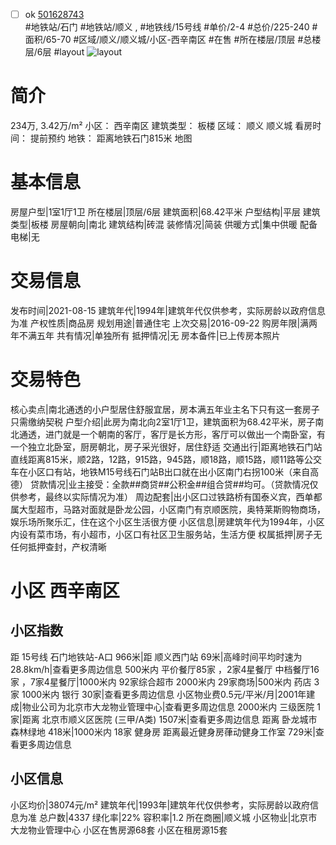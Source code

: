 - [ ] ok [501628743](https://bj.5i5j.com/ershoufang/501628743.html)  
 #地铁站/石门 #地铁站/顺义 ,  #地铁线/15号线
#单价/2-4 #总价/225-240 #面积/65-70   #区域/顺义/顺义城/小区-西辛南区 #在售 #所在楼层/顶层 #总楼层/6层 #layout 
![layout](http://image2a.5i5j.com/bdir/layout/291942bde3da4474b083dd0147ed1309.jpg_P5.jpg) 
# 简介 
 234万,  3.42万/m² 
小区： 西辛南区
建筑类型： 板楼
区域： 顺义 顺义城
看房时间： 提前预约
地铁： 距离地铁石门815米 地图
# 基本信息 
 房屋户型|1室1厅1卫
所在楼层|顶层/6层
建筑面积|68.42平米
户型结构|平层
建筑类型|板楼
房屋朝向|南北
建筑结构|砖混
装修情况|简装
供暖方式|集中供暖
配备电梯|无
# 交易信息 
 发布时间|2021-08-15
建筑年代|1994年|建筑年代仅供参考，实际房龄以政府信息为准
产权性质|商品房
规划用途|普通住宅
上次交易|2016-09-22
购房年限|满两年不满五年
共有情况|单独所有
抵押情况|无
房本备件|已上传房本照片
# 交易特色 
 核心卖点|南北通透的小户型居住舒服宜居，房本满五年业主名下只有这一套房子只需缴纳契税
户型介绍|此房为南北向2室1厅1卫，建筑面积为68.42平米，房子南北通透，进门就是一个朝南的客厅，客厅是长方形，客厅可以做出一个南卧室，有一个独立北卧室，厨房朝北，房子采光很好，居住舒适
交通出行|距离地铁石门站直线距离815米，顺2路，12路，915路，945路，顺18路，顺15路，顺11路等公交车在小区口有站，地铁M15号线石门站B出口就在出小区南门右拐100米（来自高德）
贷款情况|业主接受：全款##商贷##公积金##组合贷##均可。（贷款情况仅供参考，最终以实际情况为准）
周边配套|出小区口过铁路桥有国泰义宾，西单都属大型超市，马路对面就是卧龙公园，小区南门有京顺医院，奥特莱斯购物商场，娱乐场所聚乐汇，住在这个小区生活很方便
小区信息|房建筑年代为1994年，小区内设有菜市场，有小超市，小区口有社区卫生服务站，生活方便
权属抵押|房子无任何抵押查封，产权清晰
# 小区 西辛南区
## 小区指数 
 距 15号线 石门地铁站-A口 966米|距 顺义西门站 69米|高峰时间平均时速为28.8km/h|查看更多周边信息
500米内 平价餐厅85家 ，2家4星餐厅
中档餐厅16家 ，7家4星餐厅|1000米内 92家综合超市
2000米内 29家商场|500米内 药店 3家
1000米内 银行 30家|查看更多周边信息
小区物业费0.5元/平米/月|2001年建成|物业公司为北京市大龙物业管理中心|查看更多周边信息
2000米内 三级医院 1家|距离 北京市顺义区医院 (三甲/A类) 1507米|查看更多周边信息
距离 卧龙城市森林绿地 418米|1000米内 18家 健身房
距离最近健身房葎动健身工作室 729米|查看更多周边信息
## 小区信息 
 小区均价|38074元/m²
建筑年代|1993年|建筑年代仅供参考，实际房龄以政府信息为准
总户数|4337
绿化率|22%
容积率|1.2
所在商圈|顺义城
小区物业|北京市大龙物业管理中心
小区在售房源68套
小区在租房源15套
